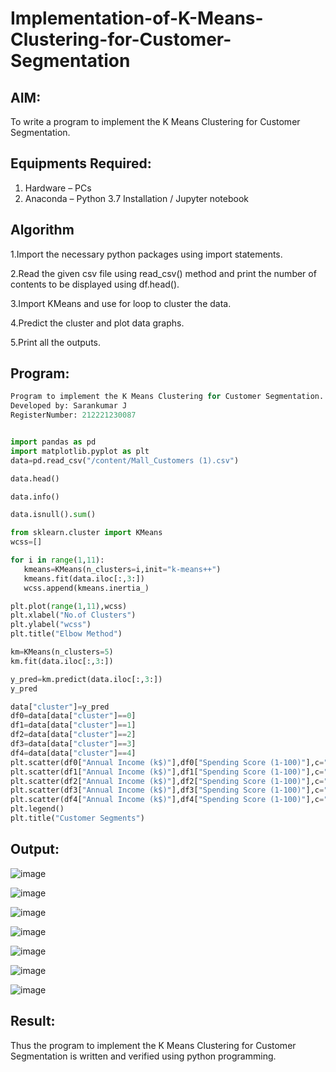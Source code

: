 # Implementation-of-K-Means-Clustering-for-Customer-Segmentation

## AIM:
To write a program to implement the K Means Clustering for Customer Segmentation.

## Equipments Required:
1. Hardware – PCs
2. Anaconda – Python 3.7 Installation / Jupyter notebook

## Algorithm
1.Import the necessary python packages using import statements.

2.Read the given csv file using read_csv() method and print the number of contents to be displayed using df.head().

3.Import KMeans and use for loop to cluster the data.

4.Predict the cluster and plot data graphs.

5.Print all the outputs.

## Program:
```py
Program to implement the K Means Clustering for Customer Segmentation.
Developed by: Sarankumar J
RegisterNumber: 212221230087


import pandas as pd
import matplotlib.pyplot as plt
data=pd.read_csv("/content/Mall_Customers (1).csv")

data.head()

data.info()

data.isnull().sum()

from sklearn.cluster import KMeans
wcss=[]

for i in range(1,11):
   kmeans=KMeans(n_clusters=i,init="k-means++")
   kmeans.fit(data.iloc[:,3:])
   wcss.append(kmeans.inertia_)

plt.plot(range(1,11),wcss)
plt.xlabel("No.of Clusters")
plt.ylabel("wcss")
plt.title("Elbow Method")

km=KMeans(n_clusters=5)
km.fit(data.iloc[:,3:])

y_pred=km.predict(data.iloc[:,3:])
y_pred

data["cluster"]=y_pred
df0=data[data["cluster"]==0]
df1=data[data["cluster"]==1]
df2=data[data["cluster"]==2]
df3=data[data["cluster"]==3]
df4=data[data["cluster"]==4]
plt.scatter(df0["Annual Income (k$)"],df0["Spending Score (1-100)"],c="red",label="cluster0");
plt.scatter(df1["Annual Income (k$)"],df1["Spending Score (1-100)"],c="black",label="cluster1");
plt.scatter(df2["Annual Income (k$)"],df2["Spending Score (1-100)"],c="blue",label="cluster2");
plt.scatter(df3["Annual Income (k$)"],df3["Spending Score (1-100)"],c="green",label="cluster3");
plt.scatter(df4["Annual Income (k$)"],df4["Spending Score (1-100)"],c="magenta",label="cluster4");
plt.legend()
plt.title("Customer Segments")

```

## Output:
![image](https://user-images.githubusercontent.com/94778101/201476265-3e00421a-ad91-4b6e-af4c-ff54fe374c11.png)

![image](https://user-images.githubusercontent.com/94778101/201476275-6d615895-8483-4202-8721-76d82eca0140.png)

![image](https://user-images.githubusercontent.com/94778101/201476287-738c467c-293c-4966-9921-01b621fb59fa.png)

![image](https://user-images.githubusercontent.com/94778101/201476299-0550c04c-3ac6-46c0-a453-3e53b4eeb18d.png)

![image](https://user-images.githubusercontent.com/94778101/201476307-8471218d-ffc9-4d54-acb6-8755d252b89b.png)

![image](https://user-images.githubusercontent.com/94778101/201476329-86517315-e31d-43d0-9c06-a640df397e2e.png)

![image](https://user-images.githubusercontent.com/94778101/201476335-18229f39-7300-49e3-9e55-d7997e03693a.png)



## Result:
Thus the program to implement the K Means Clustering for Customer Segmentation is written and verified using python programming.
